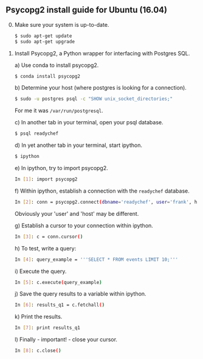 ## Psycopg2 install guide for Ubuntu (16.04)

0) Make sure your system is up-to-date.
    ```bash
    $ sudo apt-get update
    $ sudo apt-get upgrade
    ```
1) Install Psycopg2, a Python wrapper for interfacing with Postgres SQL.
    
    a) Use conda to install psycopg2.
    ```bash
    $ conda install psycopg2
    ```
    b) Determine your host (where postgres is looking for a connection).
    ```bash
    $ sudo -u postgres psql -c "SHOW unix_socket_directories;"
    ```
    For me it was `/var/run/postgresql`.
    
    c) In another tab in your terminal, open your psql database.
    ```bash
    $ psql readychef
    ```
    d) In yet another tab in your terminal, start ipython.
    ```bash
    $ ipython
    ```
    e) In ipython, try to import psycopg2.
    ```bash
    In [1]: import psycopg2
    ```
    f) Within ipython, establish a connection with the `readychef` database.
    ```bash
    In [2]: conn = psycopg2.connect(dbname='readychef', user='frank', host = '/var/run/postgresql')
    ```
    Obviously your 'user' and 'host' may be different.
    
    g) Establish a cursor to your connection within ipython.
    ```bash
    In [3]: c = conn.cursor()
    ```
    
    h) To test, write a query:
    ```bash
    In [4]: query_example = '''SELECT * FROM events LIMIT 10;'''
    ```
    
    i) Execute the query.
    ```bash
    In [5]: c.execute(query_example)
    ```
    
    j) Save the query results to a variable within ipython.
    ```bash
    In [6]: results_q1 = c.fetchall()
    ```
    k) Print the results.
    ```bash
    In [7]: print results_q1
    ```
    l) Finally - important! - close your cursor.
    ```bash
    In [8]: c.close()
    ```

